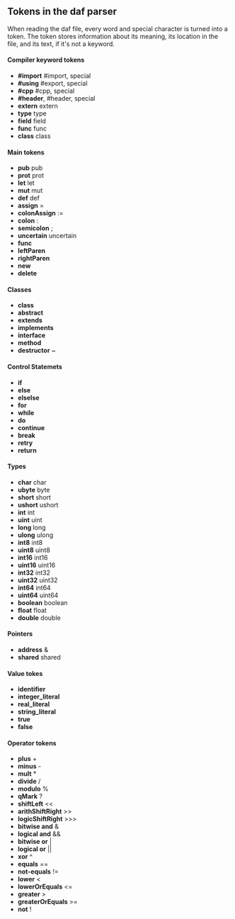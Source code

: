 ## Tokens in the daf parser
When reading the daf file, every word and special character is turned into a token.
The token stores information about its meaning, its location in the file, and its text, if it's not a keyword.

#### Compiler keyword tokens
* **#import** #import, special
* **#using** #export, special
* **#cpp** #cpp, special
* **#header**, #header, special
* **extern** extern
* **type** type
* **field** field
* **func** func
* **class** class

#### Main tokens
* **pub** pub
* **prot** prot
* **let** let
* **mut** mut
* **def** def
* **assign** =
* **colonAssign** :=
* **colon** :
* **semicolon** ;
* **uncertain** uncertain
* **func**
* **leftParen**
* **rightParen**
* **new**
* **delete**

#### Classes
* **class**
* **abstract**
* **extends**
* **implements**
* **interface**
* **method**
* **destructor** ~

#### Control Statemets
* **if**
* **else**
* **elselse**
* **for**
* **while**
* **do**
* **continue**
* **break**
* **retry**
* **return**

#### Types
* **char** char
* **ubyte** byte
* **short** short
* **ushort** ushort
* **int** int
* **uint** uint
* **long** long
* **ulong** ulong
* **int8** int8
* **uint8** uint8
* **int16** int16
* **uint16** uint16
* **int32** int32
* **uint32** uint32
* **int64** int64
* **uint64** uint64
* **boolean** boolean
* **float** float
* **double** double

#### Pointers
* **address** &
* **shared** shared

#### Value tokes
* **identifier**
* **integer_literal**
* **real_literal**
* **string_literal**
* **true**
* **false**

#### Operator tokens
* **plus** +
* **minus** -
* **mult** *
* **divide** /
* **modulo** %
* **qMark** ?
* **shiftLeft** <<
* **arithShiftRight** >>
* **logicShiftRight** >>>
* **bitwise and** &
* **logical and** &&
* **bitwise or** |
* **logical or** ||
* **xor** ^
* **equals** ==
* **not-equals** !=
* **lower** <
* **lowerOrEquals** <=
* **greater** >
* **greaterOrEquals** >=
* **not** !
